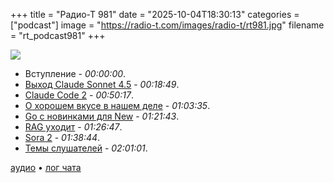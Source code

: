 +++
title = "Радио-Т 981"
date = "2025-10-04T18:30:13"
categories = ["podcast"]
image = "https://radio-t.com/images/radio-t/rt981.jpg"
filename = "rt_podcast981"
+++

![](https://radio-t.com/images/radio-t/rt981.jpg)

- Вступление - *00:00:00*.
- [Выход Claude Sonnet 4.5](https://www.anthropic.com/news/claude-sonnet-4-5) - *00:18:49*.
- [Claude Code 2](https://www.anthropic.com/news/enabling-claude-code-to-work-more-autonomously) - *00:50:17*.
- [О хорошем вкусе в нашем деле](https://www.seangoedecke.com/taste/) - *01:03:35*.
- [Go с новинками для New](https://utcc.utoronto.ca/~cks/space/blog/programming/GoNewWithExpression) - *01:21:43*.
- [RAG уходит](https://www.nicolasbustamante.com/p/the-rag-obituary-killed-by-agents) - *01:26:47*.
- [Sora 2](https://openai.com/index/sora-2-system-card/) - *01:38:44*.
- [Темы слушателей](https://radio-t.com/p/2025/09/30/prep-981/) - *02:01:01*.

[аудио](https://cdn.radio-t.com/rt_podcast981.mp3) • [лог чата](https://chat.radio-t.com/logs/radio-t-981.html)
<audio src="https://cdn.radio-t.com/rt_podcast981.mp3" preload="none"></audio>
